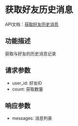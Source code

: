 # 获取好友历史消息

API文档：[获取好友历史消息](https://napcat.apifox.cn/226659174e0.md)

## 功能描述
获取与好友的历史消息记录

## 请求参数
- user_id: 好友ID
- count: 获取数量

## 响应参数
- messages: 消息列表
